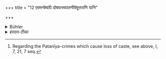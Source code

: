 +++
title = "12 एवमन्येष्वपि दोषवत्स्वपतनीयेषूत्तराणि यानि"

+++

<details><summary>Bühler</summary>

12. The following penances) which we are going to proclaim, may be performed for the same sin, and [^7]  also for other sinful acts, which do not cause loss of caste.


[^7]:  Regarding the Patanīya-crimes which cause loss of caste, see above, I, 7, 21, 7 seq.
</details>

<details><summary>हरदत्त-टीका</summary>

## सूत्रम्
एवमन्येष्वपि दोषवत्स्वपतनीयेषूत्तराणि यानि वक्ष्यामः ॥ १२ ॥  
### टिप्पनी
यथा मिथ्याधीतस्येदं प्रायश्चित्तमेवमुत्तराणि यानि प्रायश्चित्तानि वक्ष्यामः तान्यन्येष्वपि । अपिशब्दान्मिथ्याधीतेऽपि । दोषवत्स्वपतनीयेषु पतनीयव्यतिरिक्तेषु कर्मसु येष्वाहत्य प्रायश्चित्तं नोक्तं तद्विषयाणि द्रष्टव्यानि ॥ १२॥
</details>
